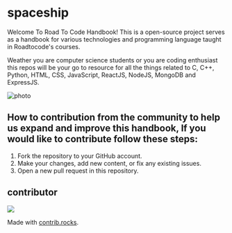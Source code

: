 # spaceship
Welcome To Road To Code Handbook!
This is a open-source project serves as a handbook for various technologies and programming language taught in Roadtocode's courses.

Weather you are computer science students or you are coding enthusiast this repos will be your go to resource for all the things related to C, C++, Python, HTML, CSS, JavaScript, ReactJS, NodeJS, MongoDB and ExpressJS.

![photo](./RTC%20spaceship.png)


## How to contribution from the community to help us expand and improve this handbook, If you would like to contribute follow these steps:

1. Fork the repository to your GitHub account.
2. Make your changes, add new content, or fix any existing issues.
3. Open a new pull request in this repository.

## contributor

<a href="https://github.com/roadtocode4u/spaceship/graphs/contributors">
  <img src="https://contrib.rocks/image?repo=roadtocode4u/spaceship" />
</a>

Made with [contrib.rocks](https://contrib.rocks).